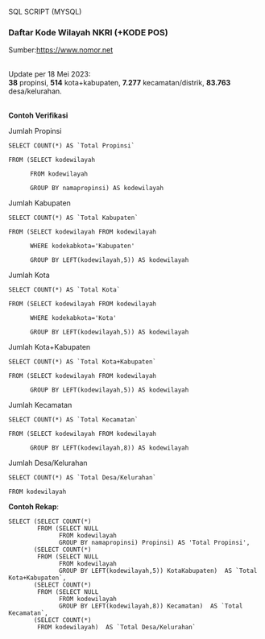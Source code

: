 SQL SCRIPT (MYSQL)
<h3><strong>Daftar Kode Wilayah NKRI</strong> (+KODE POS)</h3>Sumber:<a href="https://www.nomor.net">https://www.nomor.net</a>

<br>Update per 18 Mei 2023:<br/>
<b>38</b> propinsi, <b>514</b> kota+kabupaten, <b>7.277</b> kecamatan/distrik, <b>83.763</b> desa/kelurahan.

<br><b>Contoh Verifikasi</b>

Jumlah Propinsi

<pre><code>SELECT COUNT(*) AS `Total Propinsi`<br>
FROM (SELECT kodewilayah<br>
      FROM kodewilayah<br>
      GROUP BY namapropinsi) AS kodewilayah
</code></pre>


Jumlah Kabupaten
<pre><code>SELECT COUNT(*) AS `Total Kabupaten`<br>
FROM (SELECT kodewilayah FROM kodewilayah<br>
      WHERE kodekabkota='Kabupaten'<br>
      GROUP BY LEFT(kodewilayah,5)) AS kodewilayah
</code></pre>


Jumlah Kota
<pre><code>SELECT COUNT(*) AS `Total Kota`<br>
FROM (SELECT kodewilayah FROM kodewilayah<br>
      WHERE kodekabkota='Kota'<br>
      GROUP BY LEFT(kodewilayah,5)) AS kodewilayah
</code></pre>      


Jumlah Kota+Kabupaten
<pre><code>SELECT COUNT(*) AS `Total Kota+Kabupaten`<br>
FROM (SELECT kodewilayah FROM kodewilayah<br>
      GROUP BY LEFT(kodewilayah,5)) AS kodewilayah
</code></pre>


Jumlah Kecamatan
<pre><code>SELECT COUNT(*) AS `Total Kecamatan`<br>
FROM (SELECT kodewilayah FROM kodewilayah<br>
      GROUP BY LEFT(kodewilayah,8)) AS kodewilayah
</code></pre>      


Jumlah Desa/Kelurahan
<pre><code>SELECT COUNT(*) AS `Total Desa/Kelurahan`<br>
FROM kodewilayah</code></pre>

<b>Contoh Rekap</b>:
<pre><code>SELECT (SELECT COUNT(*)
        FROM (SELECT NULL 
              FROM kodewilayah
              GROUP BY namapropinsi) Propinsi) AS 'Total Propinsi',
       (SELECT COUNT(*)
        FROM (SELECT NULL 
              FROM kodewilayah 
              GROUP BY LEFT(kodewilayah,5)) KotaKabupaten)  AS `Total Kota+Kabupaten`,
       (SELECT COUNT(*)
        FROM (SELECT NULL 
              FROM kodewilayah 
              GROUP BY LEFT(kodewilayah,8)) Kecamatan)  AS `Total Kecamatan`,
       (SELECT COUNT(*) 
        FROM kodewilayah)  AS `Total Desa/Kelurahan`
</code></pre>
